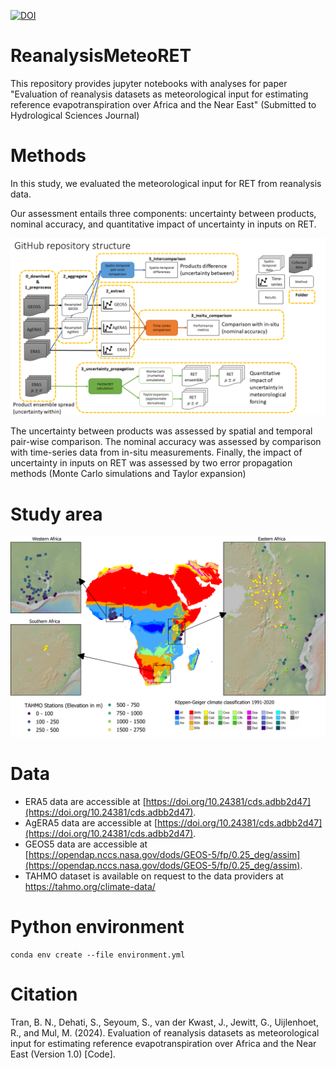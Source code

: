 [![DOI](https://zenodo.org/badge/DOI/10.5281/zenodo.13970799.svg)](https://doi.org/10.5281/zenodo.13970799)

# ReanalysisMeteoRET

This repository provides jupyter notebooks with analyses for paper "Evaluation of reanalysis datasets as meteorological input for estimating reference evapotranspiration over Africa and the Near East" (Submitted to Hydrological Sciences Journal)

# Methods

In this study, we evaluated the meteorological input for RET from reanalysis data. 

Our assessment entails three components: uncertainty between products, nominal accuracy, and quantitative impact of uncertainty in inputs on RET.

![Repo structure](Repo_structure.png)

The uncertainty between products was assessed by spatial and temporal pair-wise comparison. The nominal accuracy  was assessed by comparison with time-series data from in-situ measurements. Finally, the impact of uncertainty in inputs on RET was assessed by two error propagation methods (Monte Carlo simulations and Taylor expansion)

# Study area

![Study area](Figure_study_area.png)

# Data
- ERA5 data are accessible at [https://doi.org/10.24381/cds.adbb2d47](https://doi.org/10.24381/cds.adbb2d47). 
- AgERA5 data are accessible at [https://doi.org/10.24381/cds.adbb2d47](https://doi.org/10.24381/cds.adbb2d47). 
- GEOS5 data are accessible at [https://opendap.nccs.nasa.gov/dods/GEOS-5/fp/0.25_deg/assim](https://opendap.nccs.nasa.gov/dods/GEOS-5/fp/0.25_deg/assim). 
- TAHMO dataset is available on request to the data providers at https://tahmo.org/climate-data/

# Python environment
```
conda env create --file environment.yml
```

# Citation

Tran, B. N., Dehati, S., Seyoum, S., van der Kwast, J., Jewitt, G., Uijlenhoet, R., and Mul, M. (2024). Evaluation of reanalysis datasets as meteorological input for estimating reference evapotranspiration over Africa and the Near East (Version 1.0) [Code]. 
